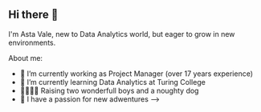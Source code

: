 ## Hi there 👋
I'm Asta Vale, new to Data Analytics world, but eager to grow in new environments. 

About me:

- 🔭 I’m currently working as Project Manager (over 17 years experience)
- 🌱 I’m currently learning Data Analytics at Turing College
- 👨‍👩‍👦‍👦 Raising two wonderfull boys and a noughty dog
- 💖 I have a passion for new adwentures 
-->
